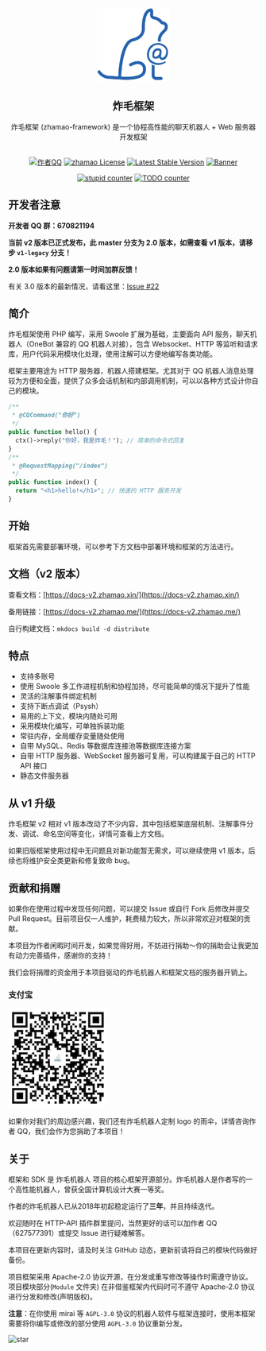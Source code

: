 <div align="center">
  <img src="/resources/images/logo_trans.png" height = "150" alt="炸毛框架"><br>
  <h2>炸毛框架</h2>
  炸毛框架 (zhamao-framework) 是一个协程高性能的聊天机器人 + Web 服务器开发框架<br><br>

[![作者QQ](https://img.shields.io/badge/作者QQ-627577391-orange.svg)]()
[![zhamao License](https://img.shields.io/hexpm/l/plug.svg?maxAge=2592000)](https://github.com/zhamao-robot/zhamao-framework/blob/master/LICENSE)
[![Latest Stable Version](http://img.shields.io/packagist/v/zhamao/framework.svg)](https://packagist.org/packages/zhamao/framework)
[![Banner](https://img.shields.io/badge/CQHTTP-v11-black)]()

[![stupid counter](https://img.shields.io/github/search/zhamao-robot/zhamao-framework/stupid.svg)](https://github.com/zhamao-robot/zhamao-framework/search?q=stupid)
[![TODO counter](https://img.shields.io/github/search/zhamao-robot/zhamao-framework/TODO.svg)](https://github.com/zhamao-robot/zhamao-framework/search?q=TODO)

</div>

## 开发者注意
**开发者 QQ 群：670821194**

**当前 v2 版本已正式发布，此 master 分支为 2.0 版本，如需查看 v1 版本，请移步 `v1-legacy` 分支！**

**2.0 版本如果有问题请第一时间加群反馈！**

有关 3.0 版本的最新情况，请看这里：[Issue #22](https://github.com/zhamao-robot/zhamao-framework/issues/22)

## 简介
炸毛框架使用 PHP 编写，采用 Swoole 扩展为基础，主要面向 API 服务，聊天机器人（OneBot 兼容的 QQ 机器人对接），包含 Websocket、HTTP 等监听和请求库，用户代码采用模块化处理，使用注解可以方便地编写各类功能。

框架主要用途为 HTTP 服务器，机器人搭建框架。尤其对于 QQ 机器人消息处理较为方便和全面，提供了众多会话机制和内部调用机制，可以以各种方式设计你自己的模块。

```php
/**
 * @CQCommand("你好")
 */
public function hello() {
  ctx()->reply("你好，我是炸毛！"); // 简单的命令式回复
}
/**
 * @RequestMapping("/index")
 */
public function index() {
  return "<h1>hello!</h1>"; // 快速的 HTTP 服务开发
}
```

## 开始
框架首先需要部署环境，可以参考下方文档中部署环境和框架的方法进行。

## 文档（v2 版本）
查看文档：[https://docs-v2.zhamao.xin/](https://docs-v2.zhamao.xin/)

备用链接：[https://docs-v2.zhamao.me/](https://docs-v2.zhamao.me/)

自行构建文档：`mkdocs build -d distribute`

## 特点
- 支持多账号
- 使用 Swoole 多工作进程机制和协程加持，尽可能简单的情况下提升了性能
- 灵活的注解事件绑定机制
- 支持下断点调试（Psysh）
- 易用的上下文，模块内随处可用
- 采用模块化编写，可单独拆装功能
- 常驻内存，全局缓存变量随处使用
- 自带 MySQL、Redis 等数据库连接池等数据库连接方案
- 自带 HTTP 服务器、WebSocket 服务器可复用，可以构建属于自己的 HTTP API 接口
- 静态文件服务器

## 从 v1 升级
炸毛框架 v2 相对 v1 版本改动了不少内容，其中包括框架底层机制、注解事件分发、调试、命名空间等变化，详情可查看上方文档。

如果旧版框架使用过程中无问题且对新功能暂无需求，可以继续使用 v1 版本，后续也将维护安全类更新和修复致命 bug。

## 贡献和捐赠
如果你在使用过程中发现任何问题，可以提交 Issue 或自行 Fork 后修改并提交 Pull Request。目前项目仅一人维护，耗费精力较大，所以非常欢迎对框架的贡献。

本项目为作者闲暇时间开发，如果觉得好用，不妨进行捐助～你的捐助会让我更加有动力完善插件，感谢你的支持！

我们会将捐赠的资金用于本项目驱动的炸毛机器人和框架文档的服务器开销上。

### 支付宝
![支付宝二维码](/resources/images/alipay_img.jpg)

如果你对我们的周边感兴趣，我们还有炸毛机器人定制 logo 的雨伞，详情咨询作者 QQ，我们会作为您捐助了本项目！

## 关于
框架和 SDK 是 炸毛机器人 项目的核心框架开源部分。炸毛机器人是作者写的一个高性能机器人，曾获全国计算机设计大赛一等奖。

作者的炸毛机器人已从2018年初起稳定运行了**三年**，并且持续迭代。

欢迎随时在 HTTP-API 插件群里提问，当然更好的话可以加作者 QQ（627577391）或提交 Issue 进行疑难解答。

本项目在更新内容时，请及时关注 GitHub 动态，更新前请将自己的模块代码做好备份。

项目框架采用 Apache-2.0 协议开源，在分发或重写修改等操作时需遵守协议。项目模块部分(`Module` 文件夹) 在非借鉴框架内代码时可不遵守 Apache-2.0 协议进行分发和修改(声明版权)。

**注意**：在你使用 mirai 等 `AGPL-3.0` 协议的机器人软件与框架连接时，使用本框架需要将你编写或修改的部分使用 `AGPL-3.0` 协议重新分发。

![star](https://starchart.cc/zhamao-robot/zhamao-framework.svg)
